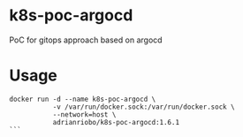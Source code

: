 # k8s-poc-argocd
PoC for gitops approach based on argocd

# Usage  
  
````
docker run -d --name k8s-poc-argocd \
           -v /var/run/docker.sock:/var/run/docker.sock \
           --network=host \
           adrianriobo/k8s-poc-argocd:1.6.1
```
